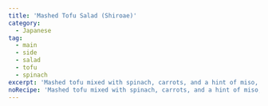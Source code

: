 ```yaml
---
title: 'Mashed Tofu Salad (Shiroae)'
category:
  - Japanese
tag:
  - main
  - side
  - salad
  - tofu
  - spinach
excerpt: 'Mashed tofu mixed with spinach, carrots, and a hint of miso, creating a creamy salad.'
noRecipe: 'Mashed tofu mixed with spinach, carrots, and a hint of miso, creating a creamy salad.'
---
```

